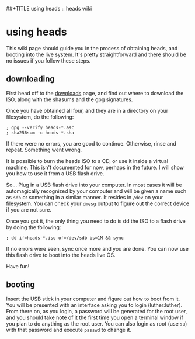 ##+TITLE using heads :: heads wiki

using heads
===========

This wiki page should guide you in the process of obtaining heads, and
booting into the live system. It's pretty straightforward and there
should be no issues if you follow these steps.

downloading
-----------

First head off to the [downloads](/download/) page, and find out where
to download the ISO, along with the shasums and the gpg signatures.

Once you have obtained all four, and they are in a directory on your
filesystem, do the following:

	; gpg --verify heads-*.asc
	; sha256sum -c heads-*.sha

If there were no errors, you are good to continue. Otherwise, rinse and
repeat. Something went wrong.

It is possible to burn the heads ISO to a CD, or use it inside a virtual
machine. This isn't documented for now, perhaps in the future. I will
show you how to use it from a USB flash drive.

So... Plug in a USB flash drive into your computer. In most cases it
will be automagically recognized by your computer and will be given a
name such as `sdb` or something in a similar manner. It resides in
`/dev` on your filesystem. You can check your `dmesg` output to figure
out the correct device if you are not sure.

Once you got it, the only thing you need to do is dd the ISO to a flash
drive by doing the following:

	; dd if=heads-*.iso of=/dev/sdb bs=1M && sync

If no errors were seen, sync once more and you are done. You can now use
this flash drive to boot into the heads live OS.

Have fun!


booting
-------

Insert the USB stick in your computer and figure out how to boot from
it. You will be presented with an interface asking you to login
(luther:luther). From there on, as you login, a password will be
generated for the root user, and you should take note of it the first
time you open a terminal window if you plan to do anything as the root
user. You can also login as root (use `su`) with that password and
execute `passwd` to change it.
